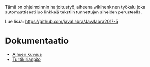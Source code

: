 Tämä on ohjelmoinnin harjoitustyö, aiheena  wikihenkinen työkalu joka automaattisesti luo linkkejä tekstiin tunnettujen aiheiden perusteella.

Lue lisää: https://github.com/javaLabra/Javalabra2017-5

# Dokumentaatio
* [Aiheen kuvaus](dokumentaatio/aiheenKuvausJaRakenne.md)
* [Tuntikirjanpito](dokumentaatio/tuntikirjanpito.md)

